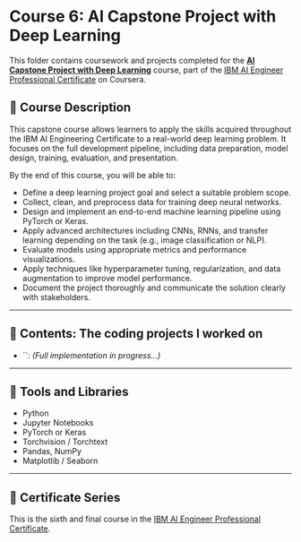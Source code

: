 # Course 6: AI Capstone Project with Deep Learning

This folder contains coursework and projects completed for the **[AI Capstone Project with Deep Learning](https://www.coursera.org/learn/ai-deep-learning-capstone?specialization=ai-engineer)** course, part of the [IBM AI Engineer Professional Certificate](https://www.coursera.org/professional-certificates/ai-engineer) on Coursera.

## 🧠 Course Description

This capstone course allows learners to apply the skills acquired throughout the IBM AI Engineering Certificate to a real-world deep learning problem. It focuses on the full development pipeline, including data preparation, model design, training, evaluation, and presentation.

By the end of this course, you will be able to:

- Define a deep learning project goal and select a suitable problem scope.
- Collect, clean, and preprocess data for training deep neural networks.
- Design and implement an end-to-end machine learning pipeline using PyTorch or Keras.
- Apply advanced architectures including CNNs, RNNs, and transfer learning depending on the task (e.g., image classification or NLP).
- Evaluate models using appropriate metrics and performance visualizations.
- Apply techniques like hyperparameter tuning, regularization, and data augmentation to improve model performance.
- Document the project thoroughly and communicate the solution clearly with stakeholders.

---

## 📂 Contents: The coding projects I worked on

- ``: *(Full implementation in progress...)*

---

## 🔧 Tools and Libraries

- Python
- Jupyter Notebooks
- PyTorch or Keras
- Torchvision / Torchtext
- Pandas, NumPy
- Matplotlib / Seaborn

---

## 📌 Certificate Series

This is the sixth and final course in the [IBM AI Engineer Professional Certificate](https://www.coursera.org/professional-certificates/ai-engineer).
